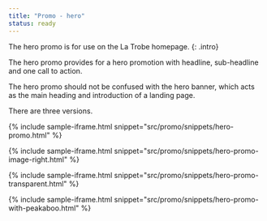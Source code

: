 ```yaml
---
title: "Promo - hero"
status: ready
---
```


The hero promo is for use on the La Trobe homepage.
{: .intro}

The hero promo provides for a hero promotion with headline, sub-headline and one call to action.

The hero promo should not be confused with the hero banner, which acts as the main heading and introduction of a landing page.

There are three versions.

{% include sample-iframe.html snippet="src/promo/snippets/hero-promo.html" %}

{% include sample-iframe.html snippet="src/promo/snippets/hero-promo-image-right.html" %}

{% include sample-iframe.html snippet="src/promo/snippets/hero-promo-transparent.html" %}

{% include sample-iframe.html snippet="src/promo/snippets/hero-promo-with-peakaboo.html" %}


